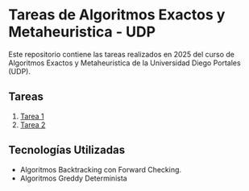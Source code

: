 # Tareas de Algoritmos Exactos y Metaheuristica - UDP
Este repositorio contiene las tareas realizados en 2025 del curso de Algoritmos Exactos y Metaheuristica de la Universidad Diego Portales (UDP).
## Tareas
1. [Tarea 1](./Tarea1)
2. [Tarea 2](./Tarea2/)

## Tecnologías Utilizadas
- Algoritmos Backtracking con Forward Checking.
- Algoritmos Greddy Determinista
